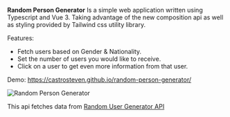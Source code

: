 **Random Person Generator**
Is a simple web application written using Typescript and Vue 3. Taking advantage of the new composition api as well as styling provided by Tailwind css utility library.

Features:

- Fetch users based on Gender & Nationality.
- Set the number of users you would like to receive.
- Click on a user to get even more information from that user.

Demo:
https://castrosteven.github.io/random-person-generator/

![Random Person Generator](https://i.ibb.co/HGKSzQk/castrosteven-github-io.png)

This api fetches data from
[Random User Generator API](https://randomuser.me/)
